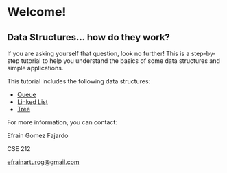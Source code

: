 # Welcome!
## Data Structures... how do they work?
If you are asking yourself that question, look no further!
This is a step-by-step tutorial to help you understand the basics of some data structures and simple applications.

This tutorial includes the following data structures:
* [Queue](1-queue.md)
* [Linked List](2-linked-list.md)
* [Tree](3-tree.md)

For more information, you can contact:

Efrain Gomez Fajardo

CSE 212

efrainarturog@gmail.com
